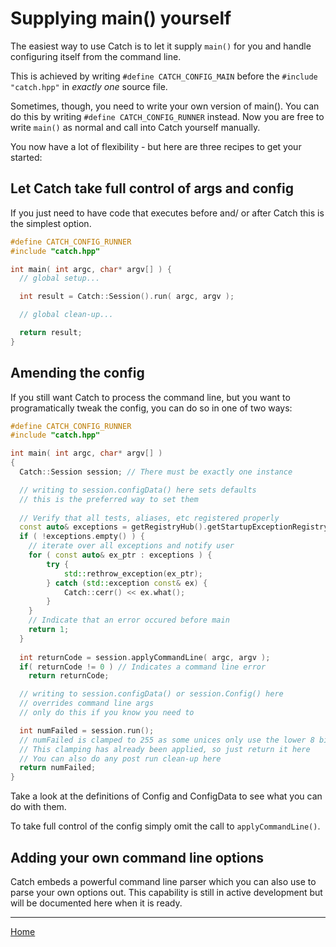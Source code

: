 # Supplying main() yourself

The easiest way to use Catch is to let it supply ```main()``` for you and handle configuring itself from the command line.

This is achieved by writing ```#define CATCH_CONFIG_MAIN``` before the ```#include "catch.hpp"``` in *exactly one* source file.

Sometimes, though, you need to write your own version of main(). You can do this by writing ```#define CATCH_CONFIG_RUNNER``` instead. Now you are free to write ```main()``` as normal and call into Catch yourself manually.

You now have a lot of flexibility - but here are three recipes to get your started:

## Let Catch take full control of args and config

If you just need to have code that executes before and/ or after Catch this is the simplest option.

```c++
#define CATCH_CONFIG_RUNNER
#include "catch.hpp"

int main( int argc, char* argv[] ) {
  // global setup...

  int result = Catch::Session().run( argc, argv );

  // global clean-up...

  return result;
}
```

## Amending the config

If you still want Catch to process the command line, but you want to programatically tweak the config, you can do so in one of two ways:

```c++
#define CATCH_CONFIG_RUNNER
#include "catch.hpp"

int main( int argc, char* argv[] )
{
  Catch::Session session; // There must be exactly one instance

  // writing to session.configData() here sets defaults
  // this is the preferred way to set them
  
  // Verify that all tests, aliases, etc registered properly
  const auto& exceptions = getRegistryHub().getStartupExceptionRegistry().getExceptions();
  if ( !exceptions.empty() ) {
    // iterate over all exceptions and notify user
    for ( const auto& ex_ptr : exceptions ) {
        try {
            std::rethrow_exception(ex_ptr);
        } catch (std::exception const& ex) {
            Catch::cerr() << ex.what();
        }
    }
    // Indicate that an error occured before main
    return 1;
  }
  
  int returnCode = session.applyCommandLine( argc, argv );
  if( returnCode != 0 ) // Indicates a command line error
  	return returnCode;

  // writing to session.configData() or session.Config() here 
  // overrides command line args
  // only do this if you know you need to

  int numFailed = session.run();
  // numFailed is clamped to 255 as some unices only use the lower 8 bits.
  // This clamping has already been applied, so just return it here
  // You can also do any post run clean-up here
  return numFailed;
}
```

Take a look at the definitions of Config and ConfigData to see what you can do with them.

To take full control of the config simply omit the call to ```applyCommandLine()```.

## Adding your own command line options

Catch embeds a powerful command line parser which you can also use to parse your own options out. This capability is still in active development but will be documented here when it is ready.

---

[Home](Readme.md)
